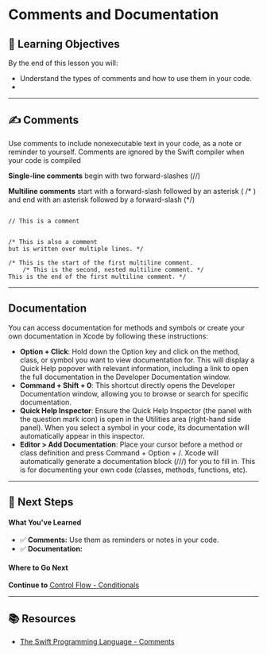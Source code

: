 # Comments and Documentation

## 🎯 Learning Objectives

By the end of this lesson you will:
- Understand the types of comments and how to use them in your code.
- 

---

## ✍️ Comments

Use comments to include nonexecutable text in your code, as a note or reminder to yourself. Comments are ignored by the Swift compiler when your code is compiled

**Single-line comments** begin with two forward-slashes (//)

**Multiline comments** start with a forward-slash followed by an asterisk ( /* ) and end with an asterisk followed by a forward-slash (*/)

```

// This is a comment


/* This is also a comment
but is written over multiple lines. */

/* This is the start of the first multiline comment.
    /* This is the second, nested multiline comment. */
This is the end of the first multiline comment. */

```
---

## Documentation

You can access documentation for methods and symbols or create your own documentation in Xcode by following these instructions:
- **Option + Click**: Hold down the Option key and click on the method, class, or symbol you want to view documentation for. This will display a Quick Help popover with relevant information, including a link to open the full documentation in the Developer Documentation window.
- **Command + Shift + 0**: This shortcut directly opens the Developer Documentation window, allowing you to browse or search for specific documentation.
- **Quick Help Inspector**: Ensure the Quick Help Inspector (the panel with the question mark icon) is open in the Utilities area (right-hand side panel). When you select a symbol in your code, its documentation will automatically appear in this inspector.
- **Editor > Add Documentation**: Place your cursor before a method or class definition and press Command + Option + /. Xcode will automatically generate a documentation block (///) for you to fill in. This is for documenting your own code (classes, methods, functions, etc).

---

## 🛫 Next Steps

#### What You've Learned
- ✅ **Comments:** Use them as reminders or notes in your code.
- ✅ **Documentation:** 


#### Where to Go Next

**Continue to** [Control Flow - Conditionals]()

--- 

## 📚 Resources
- [The Swift Programming Language - Comments](https://docs.swift.org/swift-book/documentation/the-swift-programming-language/thebasics#Comments)